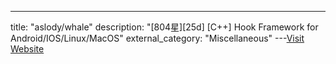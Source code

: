 ---
title: "aslody/whale"
description: "[804星][25d] [C++]  Hook Framework for Android/IOS/Linux/MacOS"
external_category: "Miscellaneous"
---[Visit Website](https://github.com/aslody/whale)

